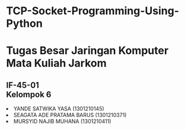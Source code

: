 # TCP-Socket-Programming-Using-Python
<h1>Tugas Besar Jaringan Komputer Mata Kuliah Jarkom</h1>
<h2>IF-45-01<br>
Kelompok 6</h2>
<li>YANDE SATWIKA YASA (1301210145)
<li>SEAGATA ADE PRATAMA BARUS (1301210371)
<li>MURSYID NAJIB MUHANA (1301210411)

